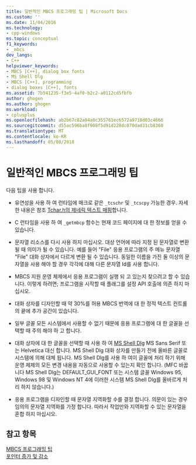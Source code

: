 ```yaml
---
title: 일반적인 MBCS 프로그래밍 팁 | Microsoft Docs
ms.custom: ''
ms.date: 11/04/2016
ms.technology:
- cpp-windows
ms.topic: conceptual
f1_keywords:
- _mbcs
dev_langs:
- C++
helpviewer_keywords:
- MBCS [C++], dialog box fonts
- MS Shell Dlg
- MBCS [C++], programming
- dialog boxes [C++], fonts
ms.assetid: 7b541235-f3e5-4af0-b2c2-a0112cd5fbfb
author: ghogen
ms.author: ghogen
ms.workload:
- cplusplus
ms.openlocfilehash: ab2b67c82a04a0c355761ec6572a9718d03c4666
ms.sourcegitcommit: d55ac596ba8f908f5d91d228dc070dad31cb8360
ms.translationtype: MT
ms.contentlocale: ko-KR
ms.lasthandoff: 05/08/2018
---
```

# <a name="general-mbcs-programming-advice"></a>일반적인 MBCS 프로그래밍 팁
다음 팁을 사용 합니다.  
  
-   유연성을 사용 하 여 런타임에 매크로 같은 `_tcschr` 및 `_tcscpy` 가능한 경우. 자세한 내용은 참조 [Tchar.h의 제네릭 텍스트 매핑](../text/generic-text-mappings-in-tchar-h.md)합니다.  
  
-   C 런타임을 사용 하 여 `_getmbcp` 함수는 현재 코드 페이지에 대 한 정보를 얻을 수 있습니다.  
  
-   문자열 리소스를 다시 사용 하지 마십시오. 대상 언어에 따라 지정 된 문자열로 변환 될 때 의미가 될 수 있습니다. 예를 들어 "File" 응용 프로그램의 주 메뉴 문자열 "File" 대화 상자에서 다르게 변환 될 수 있습니다. 동일한 이름을 가진 둘 이상의 문자열을 사용 해야 할 경우 각각에 대해 다른 문자열 Id를 사용 합니다.  
  
-   MBCS 지원 운영 체제에서 응용 프로그램이 실행 되 고 있는지 찾으려고 할 수 있습니다. 이렇게 하려면; 프로그램을 시작할 때 플래그를 설정 API 호출에 의존 하지 마십시오.  
  
-   대화 상자를 디자인할 때 약 30%를 허용 MBCS 번역에 대 한 정적 텍스트 컨트롤의 끝에 추가 공간이 있습니다.  
  
-   일부 글꼴 모든 시스템에서 사용할 수 없기 때문에 응용 프로그램에 대 한 글꼴을 선택할 때 주의 해야 하 고 합니다.  
  
-   대화 상자에 대 한 글꼴을 선택할 때 사용 하 여 [MS Shell Dlg](http://msdn.microsoft.com/library/windows/desktop/dd374112) MS Sans Serif 또는 Helvetica 대신 합니다. MS Shell Dlg 대화 상자를 만들기 전에 올바른 글꼴로 시스템에 의해 대체 됩니다. MS Shell Dlg를 사용 하 여이 글꼴에 처리 하기 위해 운영 체제의 모든 변경 내용을 자동으로 사용할 수 있는지 확인 합니다. (MFC 바꿉니다 MS Shell Dlg는 DEFAULT_GUI_FONT 또는 시스템 글꼴 Windows 95, Windows 98 및 Windows NT 4에 이러한 시스템 MS Shell Dlg를 올바르게 처리 하지 않습니다.)  
  
-   응용 프로그램을 디자인할 때 문자열 지역화할 수를 결정 합니다. 의문이 있는 경우 임의의 문자열 지역화를 가정 합니다. 따라서 작업만와 지역화할 수 있는 문자열을 혼합 하지 마십시오.  
  
## <a name="see-also"></a>참고 항목  
 [MBCS 프로그래밍 팁](../text/mbcs-programming-tips.md)   
 [포인터 증가 및 감소](../text/incrementing-and-decrementing-pointers.md)